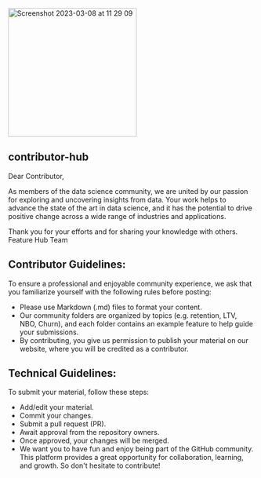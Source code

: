 
<img width="262" alt="Screenshot 2023-03-08 at 11 29 09" src="https://user-images.githubusercontent.com/120475714/223689344-60c20c4d-98bc-47f7-a41c-81f653552134.png">

## contributor-hub
Dear Contributor,

As members of the data science community, we are united by our passion for exploring and uncovering insights from data. 
Your work helps to advance the state of the art in data science, and it has the potential to drive positive change across a wide range of industries and applications. 

Thank you for your efforts and for sharing your knowledge with others. 
Feature Hub Team

## Contributor Guidelines:

To ensure a professional and enjoyable community experience, we ask that you familiarize yourself with the following rules before posting:

+ Please use Markdown (.md) files to format your content.
+ Our community folders are organized by topics (e.g. retention, LTV, NBO, Churn), and each folder contains an example feature to help guide your submissions.
+ By contributing, you give us permission to publish your material on our website, where you will be credited as a contributor.

## Technical Guidelines:

To submit your material, follow these steps:

+ Add/edit your material.
+ Commit your changes.
+ Submit a pull request (PR).
+ Await approval from the repository owners.
+ Once approved, your changes will be merged.
+ We want you to have fun and enjoy being part of the GitHub community. This platform provides a great opportunity for collaboration, learning, and growth. 
So don't hesitate to contribute!

